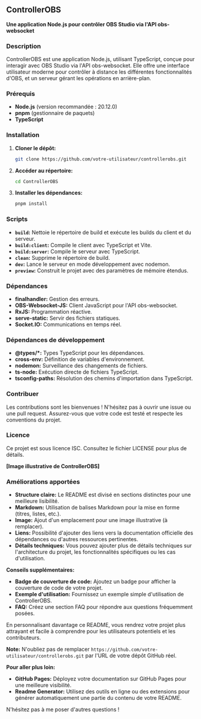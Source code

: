 ## ControllerOBS

**Une application Node.js pour contrôler OBS Studio via l'API obs-websocket**

### Description
ControllerOBS est une application Node.js, utilisant TypeScript, conçue pour interagir avec OBS Studio via l'API obs-websocket. Elle offre une interface utilisateur moderne pour contrôler à distance les différentes fonctionnalités d'OBS, et un serveur gérant les opérations en arrière-plan.

### Prérequis
* **Node.js** (version recommandée : 20.12.0)
* **pnpm** (gestionnaire de paquets)
* **TypeScript**

### Installation
1. **Cloner le dépôt:**
   ```bash
   git clone https://github.com/votre-utilisateur/controllerobs.git
   ```
2. **Accéder au répertoire:**
   ```bash
   cd ControllerOBS
   ```
3. **Installer les dépendances:**
   ```bash
   pnpm install
   ```

### Scripts
* **`build`:** Nettoie le répertoire de build et exécute les builds du client et du serveur.
* **`build:client`:** Compile le client avec TypeScript et Vite.
* **`build:server`:** Compile le serveur avec TypeScript.
* **`clean`:** Supprime le répertoire de build.
* **`dev`:** Lance le serveur en mode développement avec nodemon.
* **`preview`:** Construit le projet avec des paramètres de mémoire étendus.

### Dépendances
* **finalhandler:** Gestion des erreurs.
* **OBS-Websocket-JS:** Client JavaScript pour l'API obs-websocket.
* **RxJS:** Programmation réactive.
* **serve-static:** Servir des fichiers statiques.
* **Socket.IO:** Communications en temps réel.

### Dépendances de développement
* **@types/*:** Types TypeScript pour les dépendances.
* **cross-env:** Définition de variables d'environnement.
* **nodemon:** Surveillance des changements de fichiers.
* **ts-node:** Exécution directe de fichiers TypeScript.
* **tsconfig-paths:** Résolution des chemins d'importation dans TypeScript.

### Contribuer
Les contributions sont les bienvenues ! N'hésitez pas à ouvrir une issue ou une pull request. Assurez-vous que votre code est testé et respecte les conventions du projet.

### Licence
Ce projet est sous licence ISC. Consultez le fichier LICENSE pour plus de détails.

**[Image illustrative de ControllerOBS]**

### Améliorations apportées
* **Structure claire:** Le README est divisé en sections distinctes pour une meilleure lisibilité.
* **Markdown:** Utilisation de balises Markdown pour la mise en forme (titres, listes, etc.).
* **Image:** Ajout d'un emplacement pour une image illustrative (à remplacer).
* **Liens:** Possibilité d'ajouter des liens vers la documentation officielle des dépendances ou d'autres ressources pertinentes.
* **Détails techniques:** Vous pouvez ajouter plus de détails techniques sur l'architecture du projet, les fonctionnalités spécifiques ou les cas d'utilisation.

**Conseils supplémentaires:**
* **Badge de couverture de code:** Ajoutez un badge pour afficher la couverture de code de votre projet.
* **Exemple d'utilisation:** Fournissez un exemple simple d'utilisation de ControllerOBS.
* **FAQ:** Créez une section FAQ pour répondre aux questions fréquemment posées.

En personnalisant davantage ce README, vous rendrez votre projet plus attrayant et facile à comprendre pour les utilisateurs potentiels et les contributeurs.
 
**Note:** N'oubliez pas de remplacer `https://github.com/votre-utilisateur/controllerobs.git` par l'URL de votre dépôt GitHub réel.

**Pour aller plus loin:**
* **GitHub Pages:** Déployez votre documentation sur GitHub Pages pour une meilleure visibilité.
* **Readme Generator:** Utilisez des outils en ligne ou des extensions pour générer automatiquement une partie du contenu de votre README.

N'hésitez pas à me poser d'autres questions !
